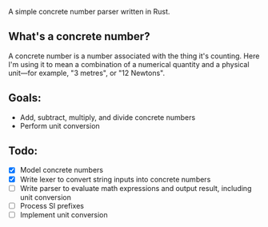 A simple concrete number parser written in Rust.

## What's a concrete number?
A concrete number is a number associated with the thing it's counting. Here I'm using it to mean a combination of a numerical quantity and a physical unit—for example, "3 metres", or "12 Newtons".

## Goals:
- Add, subtract, multiply, and divide concrete numbers
- Perform unit conversion 

## Todo:

- [x] Model concrete numbers
- [x] Write lexer to convert string inputs into concrete numbers
- [ ] Write parser to evaluate math expressions and output result, including unit conversion
- [ ] Process SI prefixes
- [ ] Implement unit conversion